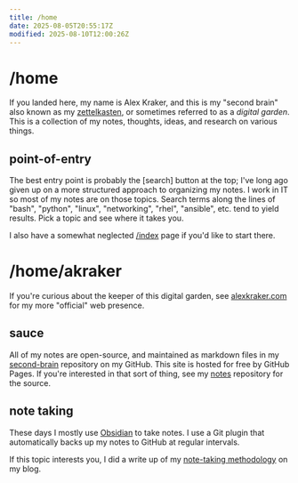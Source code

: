 ```yaml
---
title: /home
date: 2025-08-05T20:55:17Z
modified: 2025-08-10T12:00:26Z
---
```


# /home

If you landed here, my name is Alex Kraker, and this is my "second brain" also known
as my [zettelkasten](20210209083017-zettelkasten.md), or sometimes referred to as
a _digital garden_. This is a collection of my notes, thoughts, ideas, and research on
various things.

## point-of-entry

The best entry point is probably the \[search\] button at the top; I've long ago given up on a more structured approach to organizing my notes. I work in IT so most of my notes are on those topics. Search terms along the lines of "bash", "python", "linux", "networking", "rhel", "ansible", etc. tend to yield results. Pick a topic and see where it takes you.

I also have a somewhat neglected [/index](old-index.md) page if you'd like to start there.

# /home/akraker

If you're curious about the keeper of this digital garden, see [alexkraker.com](https://alexkraker.com) for my more "official" web presence.

## sauce

All of my notes are open-source, and maintained as markdown files in my
[second-brain](https://github.com/kraker/second-brain) repository on my GitHub.
This site is hosted for free by GitHub Pages. If you're interested in that sort of thing,
see my [notes](https://github.com/kraker/notes) repository for the source.

## note taking

These days I mostly use [Obsidian](https://obsidian.md/) to take notes. I use a Git plugin that automatically backs up my notes to GitHub at regular intervals.

If this topic interests you, I did a write up of my [note-taking methodology](https://alexkraker.com/posts/second-brain/) on my blog.
